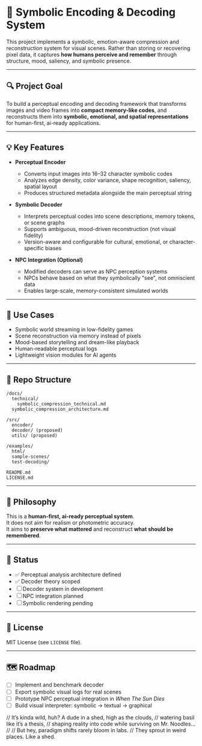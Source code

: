 # 🧠 Symbolic Encoding & Decoding System

This project implements a symbolic, emotion-aware compression and reconstruction system for visual scenes. Rather than storing or recovering pixel data, it captures **how humans perceive and remember** through structure, mood, saliency, and symbolic presence.

---

## 🔍 Project Goal

To build a perceptual encoding and decoding framework that transforms images and video frames into **compact memory-like codes**, and reconstructs them into **symbolic, emotional, and spatial representations** for human-first, ai-ready applications.

---

## 💡 Key Features

- **Perceptual Encoder**
  - Converts input images into 16–32 character symbolic codes
  - Analyzes edge density, color variance, shape recognition, saliency, spatial layout
  - Produces structured metadata alongside the main perceptual string

- **Symbolic Decoder**
  - Interprets perceptual codes into scene descriptions, memory tokens, or scene graphs
  - Supports ambiguous, mood-driven reconstruction (not visual fidelity)
  - Version-aware and configurable for cultural, emotional, or character-specific biases

- **NPC Integration (Optional)**
  - Modified decoders can serve as NPC perception systems
  - NPCs behave based on what they symbolically "see", not omniscient data
  - Enables large-scale, memory-consistent simulated worlds

---

## 🧠 Use Cases

- Symbolic world streaming in low-fidelity games  
- Scene reconstruction via memory instead of pixels  
- Mood-based storytelling and dream-like playback  
- Human-readable perceptual logs  
- Lightweight vision modules for AI agents  

---

## 📁 Repo Structure

```
/docs/
  technical/
    symbolic_compression_technical.md
  symbolic_compression_architecture.md

/src/
  encoder/
  decoder/ (proposed)
  utils/ (proposed)

/examples/
  html/
  sample-scenes/
  test-decoding/

README.md
LICENSE.md
```

---

## 📜 Philosophy

This is a **human-first, ai-ready perceptual system**.  
It does not aim for realism or photometric accuracy.  
It aims to **preserve what mattered** and reconstruct **what should be remembered**.

---

## 🧪 Status

- ✅ Perceptual analysis architecture defined  
- ✅ Decoder theory scoped  
- ☐ Decoder system in development  
- ☐ NPC integration planned  
- ☐ Symbolic rendering pending  

---

## 🧷 License

MIT License (see `LICENSE` file).

---

## 🗺️ Roadmap

- [ ] Implement and benchmark decoder
- [ ] Export symbolic visual logs for real scenes
- [ ] Prototype NPC perceptual integration in *When The Sun Dies*
- [ ] Build visual interpreter: symbolic → textual → graphical

// It’s kinda wild, huh? A dude in a shed, high as the clouds,
// watering basil like it’s a thesis,
// shaping reality into code while surviving on Mr. Noodles...
//
// But hey, paradigm shifts rarely bloom in labs.
// They sprout in weird places. Like a shed.

